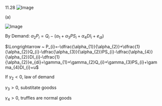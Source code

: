 11.28
![Image](https://github.com/user-attachments/assets/7335842b-4ba9-4ac9-8d56-16f1c38de904)

(a)

![Image](https://github.com/user-attachments/assets/ee61194a-32bc-4546-a8fc-7984d785eafe)

By Demand: $\alpha_{2}P_{i}=Q_{i}-(\alpha_{1}+\alpha_{3}PS_{i}+\alpha_{4}DI_{i}+e_{di})$  

$\Longrightarrow ~ P_{i}=-\dfrac{\alpha_{1}}{\alpha_{2}}+\dfrac{1}{\alpha_{2}}Q_{i}-\dfrac{\alpha_{3}}{\alpha_{2}}PS_{i}-\dfrac{\alpha_{4}}{\alpha_{2}}DI_{i}-\dfrac{1}{\alpha_{2}}e_{di}=\gamma_{1}+\gamma_{2}Q_{i}+\gamma_{3}PS_{i}+\gamma_{4}DI_{i}+u$  

If $\gamma_{2}<0$, law of demand  

$\gamma_{3}>0$, substitate goodss

$\gamma_{4}>0$, truffles are normal goods



